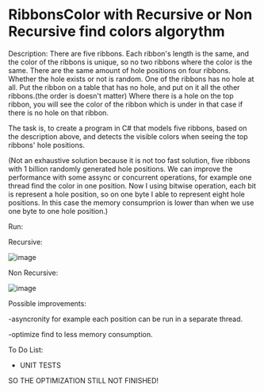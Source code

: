 # RibbonsColor with Recursive or Non Recursive find colors algorythm

Description: There are five ribbons. Each ribbon's length is the same, and the color of the ribbons is unique, so no two ribbons where the color is the same. There are the same amount of hole positions on four ribbons. Whether the hole exists or not is random. One of the ribbons has no hole at all. Put the ribbon on a table that has no hole, and put on it all the other ribbons.(the order is doesn't matter) Where there is a hole on the top ribbon, you will see the color of the ribbon which is under in that case if there is no hole on that ribbon. 

The task is, to create a program in C# that models five ribbons, based on the description above, and detects the visible colors when seeing the top ribbons' hole positions.

(Not an exhaustive solution because it is not too fast solution, five ribbons with 1 billion randomly generated hole positions. We can improve the performance with some assync or concurrent operations, for example one thread find the color in one position. Now I using bitwise operation, each bit is represent a hole position, so on one byte I able to represent eight hole positions. In this case the memory consumprion is lower than when we use one byte to one hole position.)

Run:

Recursive:

![image](https://user-images.githubusercontent.com/26471568/209718525-4ba09364-0cfa-445f-8466-3303f6b8f708.png)

Non Recursive:

![image](https://user-images.githubusercontent.com/26471568/209719359-b0336636-6590-4ed0-b264-b863e7bc3c1d.png)


Possible improvements:

-asyncronity for example each position can be run in a separate thread.

-optimize find to less memory consumption.

To Do List:

- UNIT TESTS

SO THE OPTIMIZATION STILL NOT FINISHED!

